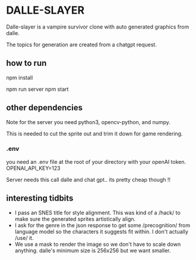 # DALLE-SLAYER
Dalle-slayer is a vampire survivor clone with auto generated graphics from dalle. 

The topics for generation are created from a chatgpt request.

## how to run

npm install

npm run server
npm start

## other dependencies

Note for the server you need python3, opencv-python, and numpy.

This is needed to cut the sprite out and trim it down for game rendering.

### .env

you need an .env file at the root of your directory with your openAI token.
OPENAI_API_KEY=123

Server needs this call dalle and chat gpt.. its pretty cheap though !!

## interesting tidbits
* I pass an SNES title for style alignment. This was kind of a /hack/ to make sure the generated sprites artistically align.
* I ask for the genre in the json response to get some /precognition/ from language model so the characters it suggests fit within. I don't actually /use/ it.
* We use a mask to render the image so we don't have to scale down anything. dalle's minimum size is 256x256 but we want smaller.
